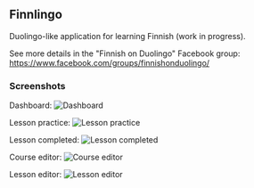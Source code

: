 ## Finnlingo

Duolingo-like application for learning Finnish (work in progress).

See more details in the "Finnish on Duolingo" Facebook group: https://www.facebook.com/groups/finnishonduolingo/

### Screenshots

Dashboard:
![Dashboard](https://raw.github.com/andrei-markeev/finnlingo/master/screenshots/dashboard.png)

Lesson practice:
![Lesson practice](https://raw.github.com/andrei-markeev/finnlingo/master/screenshots/study.png)

Lesson completed:
![Lesson completed](https://raw.github.com/andrei-markeev/finnlingo/master/screenshots/study2.png)

Course editor:
![Course editor](https://raw.github.com/andrei-markeev/finnlingo/master/screenshots/course-editor.png)

Lesson editor:
![Lesson editor](https://raw.github.com/andrei-markeev/finnlingo/master/screenshots/lesson-editor.png)

